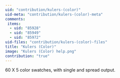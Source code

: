 ```yaml
---
uid: "contribution/kulers-(color)"
uid-meta: "contribution/kulers-(color)-meta"
comments: 
 items: 
  - uid: "85928"
  - uid: "85949"
  - uid: "85972"
uid-files: "contribution/kulers-(color)-files"
title: "Kulers (Color)"
image: "Kulers (Color) help.png"
contribution: "true"
---
```


60 X 5 color swatches, with single and spread output.